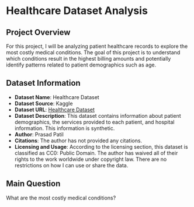 # Healthcare Dataset Analysis
## Project Overview
For this project, I will be analyzing patient healthcare records to explore the most costly medical conditions. The goal of this project is to understand which conditions result in the highest billing amounts and potentially identify patterns related to patient demographics such as age.
## Dataset Information
- **Dataset Name**: Healthcare Dataset
- **Dataset Source**: Kaggle
- **Dataset URL**: [Healthcare Dataset](https://www.kaggle.com/datasets/prasad22/healthcare-dataset)
- **Dataset Description**: This dataset contains information about patient demographics, the services provided to each patient, and hospital information. This information is synthetic.
- **Author**: Prasad Patil
- **Citations**: The author has not provided any citations.
- **Licensing and Usage**: According to the licensing section, this dataset is classified as CC0: Public Domain. The author has waived all of their rights to the work worldwide under copyright law. There are no restrictions on how I can use or share the data.
## Main Question
What are the most costly medical conditions?
